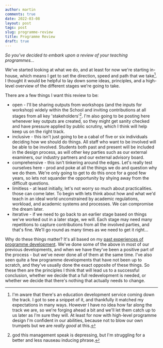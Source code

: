 ```yaml
---
author: martin
comments: true
date: 2022-03-08
layout: post
tags: post
slug: programme-review
title: Programme Review
draft: true
---
```


_So you've decided to embark upon a review of your teaching programmes..._

We've started looking at what we do, and at least for now we're starting in-house, which means I get to set the direction, speed and path that we take[^ref-eddev]. I thought it would be helpful to lay down some ideas, principles, and a high-level overview of the different stages we're going to take. 

There are a few things I want this review to be:

* open - I'll be sharing outputs from workshops (and the inputs for workshop) widely within the School and inviting contributions at all stages from all key 'stakeholders'[^ref-bleurgh]. I'm also going to be posting here whenever key outputs are created, so they might get sanity checked and have pressure applied by public scrutiny, which I think will help keep us on the right track.
* inclusive - this isn't just going to be a cabal of five or six individuals deciding how we should do things. All staff who want to be involved will be able to be involved. Students both past and present will be included in the design process, as will other key parties such as our external examiners, our industry partners and our external advisory board.
* comprehensive - this isn't tinkering around the edges. Let's really test ourselves here - prod and poke at all the things we do and question why we do them. We're only going to get to do this once for a good few years, so lets not squander the opportunity by shying away from the difficult questions.
* limitless - at least initially, let's not worry so much about practicalities. those can come later. To begin with lets think about how and what we'd teach in an ideal world unconstrained by academic regulations, workload, and academic systems and processes. We can compromise the dream later. 
* iterative - if we need to go back to an earlier stage based on things we've worked out in a later stage, we will. Each stage may need many repetitions to capture contributions from all the involved parties, and that's fine. We'll go round as many times as we need to get it right...

Why do these things matter? It's all based on my [past experiences of programme development](teaching/development). We've done some of the above in most of our previous developments, and when we have they've been a positive part of the process - but we've never done all of them at the same time. I've also seen quite a few programme developments that have not been up to scratch, and they've usually done the exact opposite of these things. So these then are the principles I think that will lead us to a successful conclusion, whether we decide that a full redevelopment is needed, or whether we decide that there's nothing that actually needs to change.



[^ref-eddev]: I'm aware that there's an education development service coming down the track. I got to see a snippet of it, and thankfully it matched my expectations in many ways. However I have no idea how far along the track we are, so we're forging ahead a bit and we'll let them catch up to us later as I'm sure they will. At least for now with high-level programme design I'm confident in our abilities, because not to blow our own trumpets but we are *really good* at this.

[^ref-bleurgh]: god this management speak is depressing, but I'm struggling for a better and less nauseau inducing phrase.  


